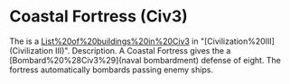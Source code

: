 # Coastal Fortress (Civ3)

The is a [List%20of%20buildings%20in%20Civ3](building) in "[Civilization%20III](Civilization III)".
Description.
A Coastal Fortress gives the a [Bombard%20%28Civ3%29](naval bombardment) defense of eight.
The fortress automatically bombards passing enemy ships.